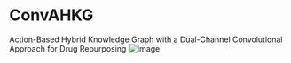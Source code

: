 # ConvAHKG
Action-Based Hybrid Knowledge Graph with a Dual-Channel Convolutional Approach for Drug Repurposing
![Image](https://github.com/user-attachments/assets/4fe7a96a-da06-41ff-a546-3352fe3f750b)
